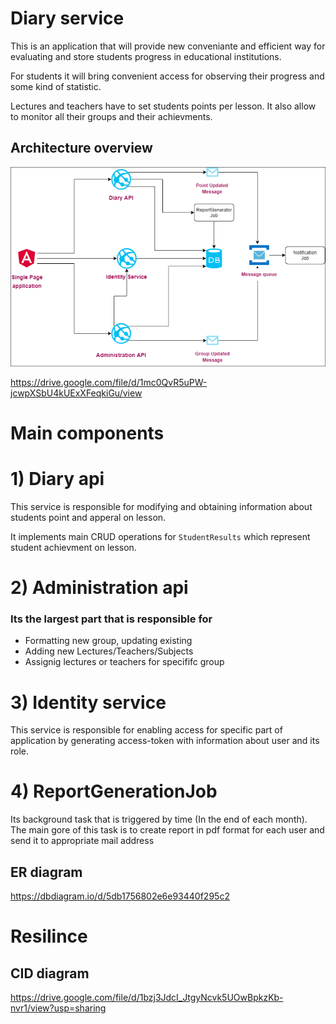 # Diary service

This is an application that will provide new conveniante and efficient way for evaluating and store students progress in educational institutions.

For students it will bring convenient access for observing their progress and some kind of statistic.

Lectures and teachers have to set students points per lesson. It also allow to monitor all their groups and their achievments.

## Architecture overview

![GitHub Logo](/images/architecture.png)

https://drive.google.com/file/d/1mc0QvR5uPW-jcwpXSbU4kUExXFeqkiGu/view

# Main components

# 1) Diary api

This service is responsible for modifying and obtaining information about students point and apperal on lesson.

It implements main CRUD operations for `StudentResults` which represent student achievment on lesson.

# 2) Administration api

### Its the largest part that is responsible for
- Formatting new group, updating existing
- Adding new Lectures/Teachers/Subjects
- Assignig lectures or teachers for specififc group

# 3) Identity service

This service is responsible for enabling access for specific part of application by generating access-token with information about user and its role.

# 4) ReportGenerationJob

Its background task that is triggered by time (In the end of each month).
The main gore of this task is to create report in pdf format for each user and send it to appropriate mail address


## ER diagram

https://dbdiagram.io/d/5db1756802e6e93440f295c2

# Resilince

## CID diagram

https://drive.google.com/file/d/1bzj3JdcI_JtgyNcvk5UOwBpkzKb-nvr1/view?usp=sharing

